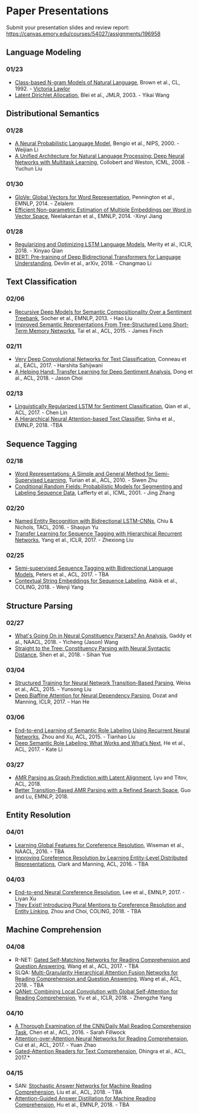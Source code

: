 # Paper Presentations

Submit your presentation slides and review report: https://canvas.emory.edu/courses/54027/assignments/196958

## Language Modeling

### 01/23

* [Class-based N-gram Models of Natural Language](http://aclweb.org/anthology/J92-4003), Brown et al., CL, 1992. - [Victoria Lawlor](https://www.slideshare.net/jchoi7s/2019-classbased-ngram-models-of-natural-language)
* [Latent Dirichlet Allocation](http://jmlr.csail.mit.edu/papers/v3/blei03a.html), Blei et al., JMLR, 2003. - Yikai Wang


## Distributional Semantics

### 01/28

* [A Neural Probabilistic Language Model](https://papers.nips.cc/paper/1839-a-neural-probabilistic-language-model.pdf), Bengio et al., NIPS, 2000. - Weijian Li
* [A Unified Architecture for Natural Language Processing: Deep Neural Networks with Multitask Learning](http://icml2008.cs.helsinki.fi/papers/391.pdf), Collobert and Weston, ICML, 2008. - Yuchun Liu

### 01/30

* [GloVe: Global Vectors for Word Representation](https://www.aclweb.org/anthology/D14-1162), Pennington et al., EMNLP, 2014. - Zelalem
* [Efficient Non-parametric Estimation of Multiple Embeddings per Word in Vector Space](https://aclweb.org/anthology/D14-1113), Neelakantan et al., EMNLP, 2014. -Xinyi Jiang

### 01/28

* [Regularizing and Optimizing LSTM Language Models](https://openreview.net/pdf?id=SyyGPP0TZ), Merity et al., ICLR, 2018. - Xinyao Qian
* [BERT: Pre-training of Deep Bidirectional Transformers for Language Understanding](https://arxiv.org/abs/1810.04805), Devlin et al., arXiv, 2018. - Changmao Li


## Text Classification

### 02/06

* [Recursive Deep Models for Semantic Compositionality Over a Sentiment Treebank](http://aclweb.org/anthology/D13-1170), Socher et al., EMNLP, 2013. - Hao Liu
* [Improved Semantic Representations From Tree-Structured Long Short-Term Memory Networks](https://www.aclweb.org/anthology/P15-1150), Tai et al., ACL, 2015. - James Finch

### 02/11

* [Very Deep Convolutional Networks for Text Classification](http://www.aclweb.org/anthology/E17-1104), Conneau et al., EACL, 2017. - Harshita Sahijwani
* [A Helping Hand: Transfer Learning for Deep Sentiment Analysis](http://aclweb.org/anthology/P18-1235), Dong et al., ACL, 2018. - Jason Choi

### 02/13

* [Linguistically Regularized LSTM for Sentiment Classification](http://www.aclweb.org/anthology/P17-1154), Qian et al., ACL, 2017. - Chen Lin
* [A Hierarchical Neural Attention-based Text Classifier](http://aclweb.org/anthology/D18-1094), Sinha et al., EMNLP, 2018. -TBA


## Sequence Tagging

### 02/18

* [Word Representations: A Simple and General Method for Semi-Supervised Learning](http://www.aclweb.org/anthology/P10-1040), Turian et al., ACL, 2010. - Siwen Zhu
* [Conditional Random Fields: Probabilistic Models for Segmenting and Labeling Sequence Data](https://repository.upenn.edu/cgi/viewcontent.cgi?article=1162&context=cis_papers), Lafferty et al., ICML, 2001. - Jing Zhang

### 02/20

* [Named Entity Recognition with Bidirectional LSTM-CNNs](https://www.aclweb.org/anthology/Q16-1026), Chiu & Nichols, TACL, 2016. - Shaojun Yu
* [Transfer Learning for Sequence Tagging with Hierarchical Recurrent Networks](https://arxiv.org/abs/1703.06345), Yang et al., ICLR, 2017. - Zhexiong Liu

### 02/25

* [Semi-supervised Sequence Tagging with Bidirectional Language Models](http://www.aclweb.org/anthology/P17-1161), Peters et al., ACL, 2017. - TBA
* [Contextual String Embeddings for Sequence Labeling](http://aclweb.org/anthology/C18-1139), Akbik et al., COLING, 2018. - Wenji Yang


## Structure Parsing

### 02/27

* [What's Going On in Neural Constituency Parsers? An Analysis](http://aclweb.org/anthology/N18-1091), Gaddy et al., NAACL, 2018. - Yicheng (Jason) Wang
* [Straight to the Tree: Constituency Parsing with Neural Syntactic Distance](http://aclweb.org/anthology/P18-1108), Shen et al., 2018. - Sihan Yue

### 03/04

* [Structured Training for Neural Network Transition-Based Parsing](http://aclweb.org/anthology/P15-1032), Weiss et al., ACL, 2015. - Yunsong Liu
* [Deep Biaffine Attention for Neural Dependency Parsing](https://arxiv.org/abs/1611.01734), Dozat and Manning, ICLR, 2017. - Han He

### 03/06

* [End-to-end Learning of Semantic Role Labeling Using Recurrent Neural Networks](http://aclweb.org/anthology/P15-1109), Zhou and Xu, ACL, 2015. - Tianhao Liu
* [Deep Semantic Role Labeling: What Works and What’s Next](http://aclweb.org/anthology/P17-1044), He et al., ACL, 2017. - Kate Li

### 03/27

* [AMR Parsing as Graph Prediction with Latent Alignment](http://aclweb.org/anthology/P18-1037), Lyu and Titov, ACL, 2018.
* [Better Transition-Based AMR Parsing with a Refined Search Space](http://aclweb.org/anthology/D18-1198), Guo and Lu, EMNLP, 2018.

## Entity Resolution

### 04/01

* [Learning Global Features for Coreference Resolution](https://aclweb.org/anthology/N16-1114), Wiseman et al., NAACL, 2016. - TBA
* [Improving Coreference Resolution by Learning Entity-Level Distributed Representations](http://www.aclweb.org/anthology/P16-1061), Clark and Manning, ACL, 2016. - TBA

### 04/03

* [End-to-end Neural Coreference Resolution](https://www.aclweb.org/anthology/D17-1018), Lee et al., EMNLP, 2017. - Liyan Xu
* [They Exist! Introducing Plural Mentions to Coreference Resolution and Entity Linking](http://aclweb.org/anthology/C18-1003), Zhou and Choi, COLING, 2018. - TBA

## Machine Comprehension

### 04/08

* R-NET: [Gated Self-Matching Networks for Reading Comprehension and Question Answering](http://www.aclweb.org/anthology/P17-1018), Wang et al., ACL, 2017. - TBA
* SLQA: [Multi-Granularity Hierarchical Attention Fusion Networks for Reading Comprehension and Question Answering](http://aclweb.org/anthology/P18-1158), Wang et al., ACL, 2018. - TBA
* [QANet: Combining Local Convolution with Global Self-Attention for Reading Comprehension](https://arxiv.org/abs/1804.09541), Yu et al., ICLR, 2018. - Zhengzhe Yang

### 04/10

* [A Thorough Examination of the CNN/Daily Mail Reading Comprehension Task](https://www.aclweb.org/anthology/P16-1223), Chen et al., ACL, 2016. - Sarah Fillwock
* [Attention-over-Attention Neural Networks for Reading Comprehension](http://aclweb.org/anthology/P17-1055), Cui et al., ACL, 2017. - Yuan Zhao
* [Gated-Attention Readers for Text Comprehension](http://aclweb.org/anthology/P17-1168), Dhingra et al., ACL, 2017.*

### 04/15

* SAN: [Stochastic Answer Networks for Machine Reading Comprehension](http://aclweb.org/anthology/P18-1157), Liu et al., ACL, 2018. - TBA
* [Attention-Guided Answer Distillation for Machine Reading Comprehension](http://aclweb.org/anthology/D18-1232), Hu et al., EMNLP, 2018. - TBA